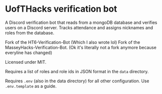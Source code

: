 # UofTHacks verification bot

A Discord verification bot that reads from a mongoDB database and verifies users on a Discord server. Tracks attendance and assigns nicknames and roles from the database.

Fork of the HT6-Verification-Bot (Which I also wrote lol)
Fork of the MasseyHacks-Verification-Bot. (Ok it's literally not a fork anymore because everyline has changed)

Licensed under MIT.

Requires a list of roles and role ids in JSON format in the `data` directory.

Requires `.env` (also in the data directory) for all other configuration. Use `.env.template` as a guide.
